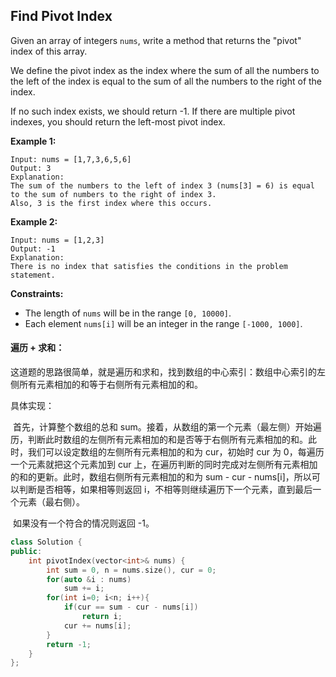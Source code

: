 ## Find Pivot Index

Given an array of integers `nums`, write a method that returns the "pivot" index of this array.

We define the pivot index as the index where the sum of all the numbers to the left of the index is equal to the sum of all the numbers to the right of the index.

If no such index exists, we should return -1. If there are multiple pivot indexes, you should return the left-most pivot index.

**Example 1:**

```
Input: nums = [1,7,3,6,5,6]
Output: 3
Explanation:
The sum of the numbers to the left of index 3 (nums[3] = 6) is equal to the sum of numbers to the right of index 3.
Also, 3 is the first index where this occurs.
```

**Example 2:**

```
Input: nums = [1,2,3]
Output: -1
Explanation:
There is no index that satisfies the conditions in the problem statement.
```

**Constraints:**

- The length of `nums` will be in the range `[0, 10000]`.
- Each element `nums[i]` will be an integer in the range `[-1000, 1000]`.

#### 遍历 + 求和：

​		这道题的思路很简单，就是遍历和求和，找到数组的中心索引：数组中心索引的左侧所有元素相加的和等于右侧所有元素相加的和。

具体实现：

​		首先，计算整个数组的总和 sum。接着，从数组的第一个元素（最左侧）开始遍历，判断此时数组的左侧所有元素相加的和是否等于右侧所有元素相加的和。此时，我们可以设定数组的左侧所有元素相加的和为 cur，初始时 cur 为 0，每遍历一个元素就把这个元素加到 cur 上，在遍历判断的同时完成对左侧所有元素相加的和的更新。此时，数组右侧所有元素相加的和为 sum - cur - nums\[i\]，所以可以判断是否相等，如果相等则返回 i，不相等则继续遍历下一个元素，直到最后一个元素（最右侧）。

​		如果没有一个符合的情况则返回 -1。

```c++
class Solution {
public:
    int pivotIndex(vector<int>& nums) {
        int sum = 0, n = nums.size(), cur = 0;
        for(auto &i : nums)
            sum += i;
        for(int i=0; i<n; i++){
            if(cur == sum - cur - nums[i])
                return i;
            cur += nums[i];
        }
        return -1;
    }
};
```

